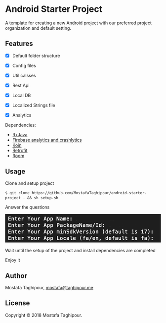 # Android Starter Project

A template for creating a new Android project with our preferred project organization and default setting.

## Features

- [x] Default folder structure
- [x] Config files
- [x] Util calsses
- [x] Rest Api
- [x] Local DB
- [x] Localized Strings file
- [x] Analytics


Dependencies:

- [RxJava](https://github.com/ReactiveX/RxJava)
- [Firebase analytics and crashlytics](https://firebase.google.com/)
- [Koin](https://github.com/InsertKoinIO/koin)
- [Retrofit](https://github.com/square/retrofit)
- [Room](https://developer.android.com/topic/libraries/architecture/room)



## Usage

Clone and setup project

```
$ git clone https://github.com/MostafaTaghipour/android-starter-project . && sh setup.sh
```

Answer the questions

![questions](/screenshots/1.png)


Wait until the setup of the project and install dependencies are completed

Enjoy it


## Author

Mostafa Taghipour, mostafa@taghipour.me

## License

Copyright © 2018 Mostafa Taghipour. 

[LICENSE]: LICENSE

